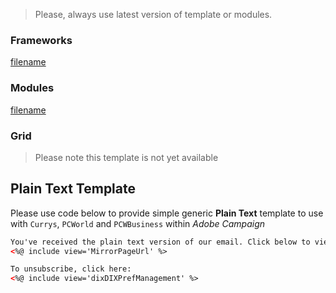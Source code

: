 > Please, always use latest version of template or modules.


### <i class="fas fw fa-file-code"></i> Frameworks

[filename](_includes/download-frames.md ':include')

### <i class="fas fw fa-file-medical"></i> Modules

[filename](_includes/download-modules.md ':include')

### <i class="fas fw fa-th-list"></i> Grid

> Please note this template is not yet available

## <i class="fas fw fa-file-alt"></i> Plain Text Template

Please use code below to provide simple generic **Plain Text** template to use with `Currys`, `PCWorld` and `PCWBusiness` within _Adobe Campaign_

``` html
You've received the plain text version of our email. Click below to view online with images.
<%@ include view='MirrorPageUrl' %>

To unsubscribe, click here:
<%@ include view='dixDIXPrefManagement' %>
```
